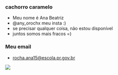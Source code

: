 ### cachorro caramelo
- Meu nome é Ana Beatriz
- @any_orochx meu insta :)
- se precisar qualquer coisa, não estou disponível
- juntos somos mais fracos =)
### Meu email
- rocha.ana15@escola.pr.gov.br

![](https://media1.tenor.com/m/GyqKrGimPg4AAAAC/skz-skzoo.gif)
